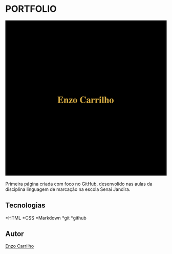  # PORTFOLIO

![](./preview.png)

Primeira página criada com foco no GitHub, desenvolido nas aulas da disciplina linguagem de marcação na escola Senai Jandira.

## Tecnologias 
*HTML
*CSS
*Markdown
*git
*github

## Autor
[Enzo Carrilho](https://www.linkedin.com/in/enzo-carrilho)
